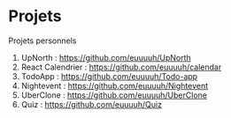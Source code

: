 # Projets
Projets personnels

1. UpNorth : https://github.com/euuuuh/UpNorth
2. React Calendrier : https://github.com/euuuuh/calendar
3. TodoApp : https://github.com/euuuuh/Todo-app
4. Nightevent : https://github.com/euuuuh/Nightevent
5. UberClone : https://github.com/euuuuh/UberClone
6. Quiz : https://github.com/euuuuh/Quiz
